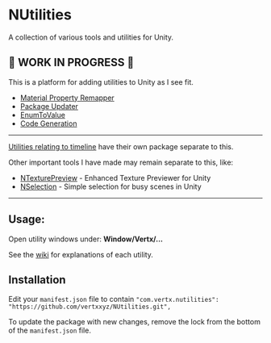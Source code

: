 # NUtilities
A collection of various tools and utilities for Unity.

## 🚨 WORK IN PROGRESS 🚨
This is a platform for adding utilities to Unity as I see fit.

- [Material Property Remapper](https://github.com/vertxxyz/NUtilities/wiki/MaterialPropertyRemapper)
- [Package Updater](https://github.com/vertxxyz/NUtilities/wiki/Package-Updater)
- [EnumToValue](https://github.com/vertxxyz/NUtilities/wiki/EnumToValue)
- [Code Generation](https://github.com/vertxxyz/NUtilities/wiki/Code-Generation)

----
[Utilities relating to timeline](https://github.com/vertxxyz/NTimeline) have their own package separate to this.

Other important tools I have made may remain separate to this, like:
- [NTexturePreview](https://github.com/vertxxyz/NTexturePreview) - Enhanced Texture Previewer for Unity
- [NSelection](https://github.com/vertxxyz/NSelection) - Simple selection for busy scenes in Unity

----
## Usage:
Open utility windows under: **Window/Vertx/...**

See the [wiki](https://github.com/vertxxyz/NUtilities/wiki) for explanations of each utility.

## Installation
Edit your `manifest.json` file to contain `"com.vertx.nutilities": "https://github.com/vertxxyz/NUtilities.git",`

To update the package with new changes, remove the lock from the bottom of the `manifest.json` file.
